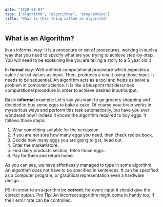 ```yaml
---
date: "2020-08-04"
tags: ["algorithm", "algorithms", "programming"]
title: "What is this thing called an Algorithm"
---
```


## What is an Algorithm?

In an informal way: It is a procedure or set of procedures, working in such a way that you need to specify what are you trying to achieve step-by-step. You will need to be explaining like you are telling a story to a 5 year old :)

In **formal** way: Well-defined computational procedure which expectes a value / set of values as input. Then, produces a result using those input. It needs to be sequential. 
An algorithm acts as a tool and helps us solve a problem in computer science. It is like a blueprint that describes computational procedure in order to achieve desired input/output.

Basic **informal** example:
Let's say you want to go grocery shopping and decided to buy some eggs to bake a cake.
Of course your brain works in mysterious ways and perform this task automatically, but have you ever wondered how?
Indeed it knows the algorithm required to buy eggs. It follows those steps:

1) Wear something suitable for the occassion.
2) If you are not sure how many eggs you need, then check recipe book.
3) Decide how many eggs you are going to get, head out.
4) Enter the market/store.
5) Find dairy products section, fetch those eggs.
6) Pay for them and return home.

As you can see, we have effortlessly managed to type in some algorithm. 
An algorithm does not have to be specified in sentences. It can be specified as a computer program, or graphical representation even a hardware design.

PS: In order to an algorithm be **correct**, for every input it should give the correct output.
Pro Tip: An incorrect algorithm might come in handy too, if their error rate can be controlled.

